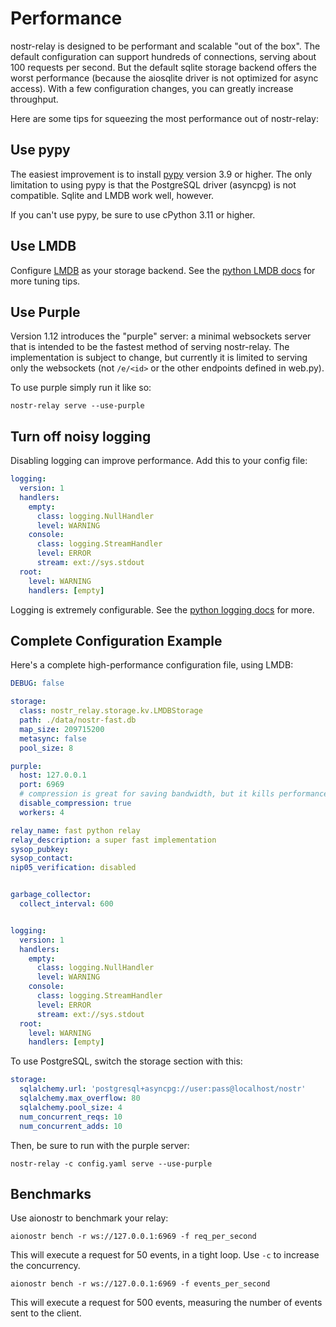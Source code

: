 # Performance

nostr-relay is designed to be performant and scalable "out of the box". The default configuration can support hundreds of connections, serving about 100 requests per second. But the default sqlite storage backend offers the worst performance (because the aiosqlite driver is not optimized for async access). With a few configuration changes, you can greatly increase throughput.

Here are some tips for squeezing the most performance out of nostr-relay:

## Use pypy

The easiest improvement is to install [pypy](https://www.pypy.org) version 3.9 or higher. The only limitation to using pypy is that the PostgreSQL driver (asyncpg) is not compatible. Sqlite and LMDB work well, however.

If you can't use pypy, be sure to use cPython 3.11 or higher.

## Use LMDB

Configure [LMDB](lmdb.md) as your storage backend. See the [python LMDB docs](https://lmdb.readthedocs.io/en/release/#environment-class) for more tuning tips.

## Use Purple

Version 1.12 introduces the "purple" server: a minimal websockets server that is intended to be the fastest method of serving nostr-relay. The implementation is subject to change, but currently it is limited to serving only the websockets (not `/e/<id>` or the other endpoints defined in web.py).

To use purple simply run it like so:

```console
nostr-relay serve --use-purple
```

## Turn off noisy logging

Disabling logging can improve performance. Add this to your config file:
```yaml
logging:
  version: 1
  handlers:
    empty:
      class: logging.NullHandler
      level: WARNING
    console:
      class: logging.StreamHandler
      level: ERROR
      stream: ext://sys.stdout
  root:
    level: WARNING
    handlers: [empty]
```

Logging is extremely configurable. See the [python logging docs](https://docs.python.org/3/library/logging.config.html) for more.

## Complete Configuration Example

Here's a complete high-performance configuration file, using LMDB:

```yaml
DEBUG: false

storage:
  class: nostr_relay.storage.kv.LMDBStorage
  path: ./data/nostr-fast.db
  map_size: 209715200
  metasync: false
  pool_size: 8

purple:
  host: 127.0.0.1
  port: 6969
  # compression is great for saving bandwidth, but it kills performance
  disable_compression: true
  workers: 4

relay_name: fast python relay
relay_description: a super fast implementation
sysop_pubkey: 
sysop_contact: 
nip05_verification: disabled


garbage_collector:
  collect_interval: 600


logging:
  version: 1
  handlers:
    empty:
      class: logging.NullHandler
      level: WARNING
    console:
      class: logging.StreamHandler
      level: ERROR
      stream: ext://sys.stdout
  root:
    level: WARNING
    handlers: [empty]
```

To use PostgreSQL, switch the storage section with this:

```yaml
storage:
  sqlalchemy.url: 'postgresql+asyncpg://user:pass@localhost/nostr'
  sqlalchemy.max_overflow: 80
  sqlalchemy.pool_size: 4
  num_concurrent_reqs: 10
  num_concurrent_adds: 10
```

Then, be sure to run with the purple server:

```console
nostr-relay -c config.yaml serve --use-purple
```


## Benchmarks

Use aionostr to benchmark your relay:

```console
aionostr bench -r ws://127.0.0.1:6969 -f req_per_second
```

This will execute a request for 50 events, in a tight loop. Use `-c` to increase the concurrency.

```console
aionostr bench -r ws://127.0.0.1:6969 -f events_per_second
```

This will execute a request for 500 events, measuring the number of events sent to the client.
